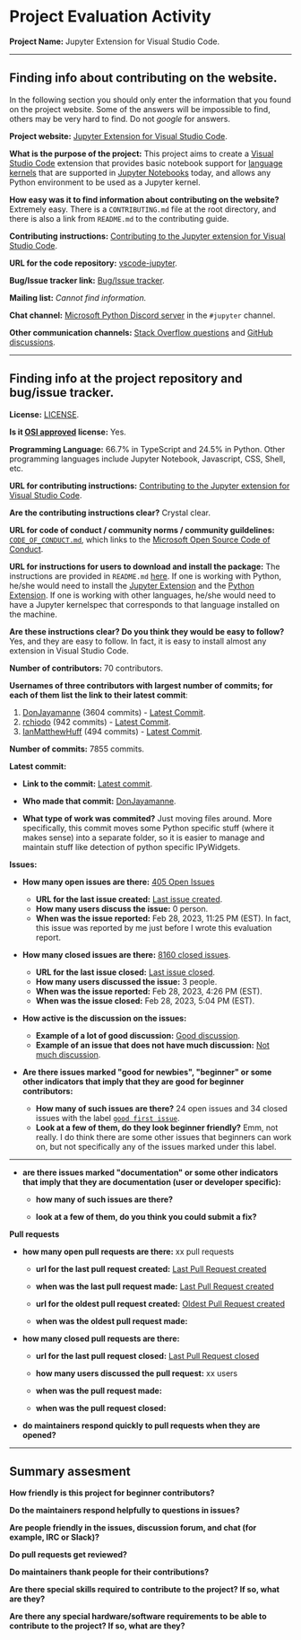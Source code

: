 # Project Evaluation Activity



__Project Name:__  Jupyter Extension for Visual Studio Code.


---

## Finding info about contributing on the website.

In the following section you should only enter the information that you
found on the project website. Some of the answers will be impossible to find, others may be very hard to find. Do not _google_ for answers.

__Project website:__ [Jupyter Extension for Visual Studio Code](https://marketplace.visualstudio.com/items?itemName=ms-toolsai.jupyter).


__What is the purpose of the project:__ This project aims to create a [Visual Studio Code](https://code.visualstudio.com/) extension that provides basic notebook support for [language kernels](https://github.com/jupyter/jupyter/wiki/Jupyter-kernels) that are supported in [Jupyter Notebooks](https://jupyter.org/) today, and allows any Python environment to be used as a Jupyter kernel.


__How easy was it to find information about contributing on the website?__ Extremely easy. There is a `CONTRIBUTING.md` file at the root directory, and there is also a link from `README.md` to the contributing guide.

__Contributing instructions:__ [Contributing to the Jupyter extension for Visual Studio Code](https://github.com/Microsoft/vscode-jupyter/blob/main/CONTRIBUTING.md).

__URL for the code repository:__ [vscode-jupyter](https://github.com/microsoft/vscode-jupyter).

__Bug/Issue tracker link:__ [Bug/Issue tracker](https://github.com/microsoft/vscode-jupyter/issues).

__Mailing list:__ *Cannot find information.*

__Chat channel:__ [Microsoft Python Discord server](https://aka.ms/python-discord) in the `#jupyter` channel.

__Other communication channels:__ [Stack Overflow questions](https://stackoverflow.com/questions/tagged/visual-studio-code+python) and [GitHub discussions](https://github.com/microsoft/vscode-jupyter/discussions).


---

## Finding info at the project repository and bug/issue tracker.

__License:__ [LICENSE](https://github.com/microsoft/vscode-jupyter/blob/main/LICENSE).

__Is it [OSI approved](https://opensource.org/licenses/alphabetical) license:__ Yes.

__Programming Language:__ 66.7% in TypeScript and 24.5% in Python. Other programming languages include Jupyter Notebook, Javascript, CSS, Shell, etc.

__URL for contributing instructions:__ [Contributing to the Jupyter extension for Visual Studio Code](https://github.com/Microsoft/vscode-jupyter/blob/main/CONTRIBUTING.md).

__Are the contributing instructions clear?__ Crystal clear.


__URL for code of conduct / community norms / community guildelines:__ [`CODE_OF_CONDUCT.md`](https://github.com/microsoft/vscode-jupyter/blob/main/CODE_OF_CONDUCT.md), which links to the [Microsoft Open Source Code of Conduct](https://opensource.microsoft.com/codeofconduct/).

__URL for instructions for users to download and install the package:__ The instructions are provided in `README.md` [here](https://github.com/microsoft/vscode-jupyter#work-in-the-browser). If one is working with Python, he/she would need to install the [Jupyter Extension](https://marketplace.visualstudio.com/items?itemName=ms-toolsai.jupyter) and the [Python Extension](https://marketplace.visualstudio.com/items?itemName=ms-python.python). If one is working with other languages, he/she would need to have a Jupyter kernelspec that corresponds to that language installed on the machine.


__Are these instructions clear? Do you think they would be easy to follow?__ Yes, and they are easy to follow. In fact, it is easy to install almost any extension in Visual Studio Code.


__Number of contributors:__ 70 contributors.


__Usernames of three contributors with largest number of commits; for
each of them list the link to their latest commit__:

1. [DonJayamanne](https://github.com/DonJayamanne) (3604 commits) - [Latest Commit](https://github.com/microsoft/vscode-jupyter/commit/8fe8457bd339a103083487d526ea6c7353d0b45a).
2. [rchiodo](https://github.com/rchiodo) (942 commits) - [Latest Commit](https://github.com/microsoft/vscode-jupyter/commit/5ff36bf0ed340195d671e5abd283d8a8c9700c9e).
3. [IanMatthewHuff](https://github.com/IanMatthewHuff) (494 commits) - [Latest Commit](https://github.com/microsoft/vscode-jupyter/commit/7ffb9a5221edfa912f8db4d907094aab0e5246d9).


__Number of commits:__ 7855 commits.

__Latest commit:__

- __Link to the commit:__ [Latest commit](https://github.com/microsoft/vscode-jupyter/commit/8fe8457bd339a103083487d526ea6c7353d0b45a).

- __Who made that commit:__ [DonJayamanne](https://github.com/DonJayamanne).

- __What type of work was commited?__ Just moving files around. More specifically, this commit moves some Python specific stuff (where it makes sense) into a separate folder, so it is easier to manage and maintain stuff like detection of python specific IPyWidgets.


__Issues:__

- __How many open issues are there:__ [405 Open Issues](https://github.com/microsoft/vscode-jupyter/issues?q=is%3Aopen+is%3Aissue)

    - __URL for the last issue created:__ [Last issue created](https://github.com/microsoft/vscode-jupyter/issues/12972).
    - __How many users discuss the issue:__ 0 person. 
    - __When was the issue reported:__ Feb 28, 2023, 11:25 PM (EST). In fact, this issue was reported by me just before I wrote this evaluation report.
    

- __How many closed issues are there:__ [8160 closed issues](https://github.com/microsoft/vscode-jupyter/issues?q=is%3Aissue+is%3Aclosed).
    - __URL for the last issue closed:__ [Last issue closed](https://github.com/microsoft/vscode-jupyter/issues/12963).
    - __How many users discussed the issue:__ 3 people.
    - __When was the issue reported:__ Feb 28, 2023, 4:26 PM (EST).
    - __When was the issue closed:__ Feb 28, 2023, 5:04 PM (EST).

- __How active is the discussion on the issues:__ 

    - __Example of a lot of good discussion:__ [Good discussion](https://github.com/microsoft/vscode-jupyter/issues/1278).
    - __Example of an issue that does not have much discussion:__ [Not much discussion](https://github.com/microsoft/vscode-jupyter/issues/4618).



- __Are there issues marked "good for newbies", "beginner" or some other indicators that imply that they are good for beginner contributors:__ 

    - __How many of such issues are there?__ 24 open issues and 34 closed issues with the label [`good first issue`](https://github.com/microsoft/vscode-jupyter/labels/good%20first%20issue).
    - __Look at a few of them, do they look beginner friendly?__ Emm, not really. I do think there are some other issues that beginners can work on, but not specifically any of the issues marked under this label.


---

- __are there issues marked "documentation" or some other indicators that imply that they are documentation (user or developer specific):__ 

    - __how many of such issues are there?__ 
    
    - __look at a few of them, do you think you could submit a fix?__ 



__Pull requests__

- __how many open pull requests are there:__ xx pull requests

    - __url for the last pull request created:__ [Last Pull Request created]()
    
    - __when was the last pull request made:__ [Last Pull Request created]()

    - __url for the oldest pull request created:__ [Oldest Pull Request created]()
    
    - __when was the oldest pull request made:__ 

- __how many closed pull requests are there:__ 

    - __url for the last pull request closed:__ [Last Pull Request closed]()
    
    - __how many users discussed the pull request:__ xx users
    
    - __when was the pull request made:__  
    
    - __when was the pull request closed:__ 
    

- __do maintainers respond quickly to pull requests when they are opened?__ 





---


## Summary assesment
__How friendly is this project for beginner contributors?__




__Do the maintainers respond helpfully to questions in issues?__



__Are people friendly in the issues, discussion forum, and chat (for example, IRC or Slack)?__




__Do pull requests get reviewed?__



__Do maintainers thank people for their contributions?__



__Are there special skills required to contribute to the project? If so, what are they?__



__Are there any special hardware/software requirements to be able to contribute to the project? If so, what are they?__

